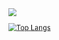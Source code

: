 <img src="https://media.giphy.com/media/11XxC0wD3jVSCI/giphy.gif" />
  
  
[![Top Langs](https://github-readme-stats.vercel.app/api/top-langs/?username=randompch&hide=css,scss&layout=compact)](https://github.com/anuraghazra/github-readme-stats)
